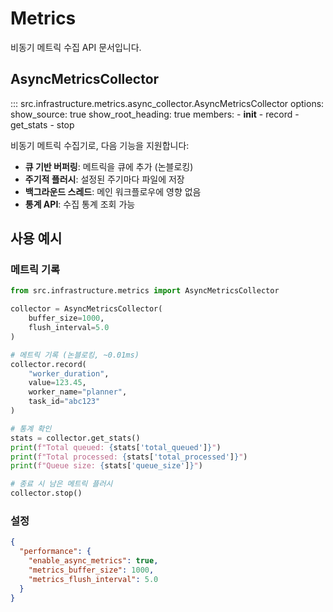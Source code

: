# Metrics

비동기 메트릭 수집 API 문서입니다.

## AsyncMetricsCollector

::: src.infrastructure.metrics.async_collector.AsyncMetricsCollector
    options:
      show_source: true
      show_root_heading: true
      members:
        - __init__
        - record
        - get_stats
        - stop

비동기 메트릭 수집기로, 다음 기능을 지원합니다:

- **큐 기반 버퍼링**: 메트릭을 큐에 추가 (논블로킹)
- **주기적 플러시**: 설정된 주기마다 파일에 저장
- **백그라운드 스레드**: 메인 워크플로우에 영향 없음
- **통계 API**: 수집 통계 조회 가능

## 사용 예시

### 메트릭 기록

```python
from src.infrastructure.metrics import AsyncMetricsCollector

collector = AsyncMetricsCollector(
    buffer_size=1000,
    flush_interval=5.0
)

# 메트릭 기록 (논블로킹, ~0.01ms)
collector.record(
    "worker_duration",
    value=123.45,
    worker_name="planner",
    task_id="abc123"
)

# 통계 확인
stats = collector.get_stats()
print(f"Total queued: {stats['total_queued']}")
print(f"Total processed: {stats['total_processed']}")
print(f"Queue size: {stats['queue_size']}")

# 종료 시 남은 메트릭 플러시
collector.stop()
```

### 설정

```json
{
  "performance": {
    "enable_async_metrics": true,
    "metrics_buffer_size": 1000,
    "metrics_flush_interval": 5.0
  }
}
```
